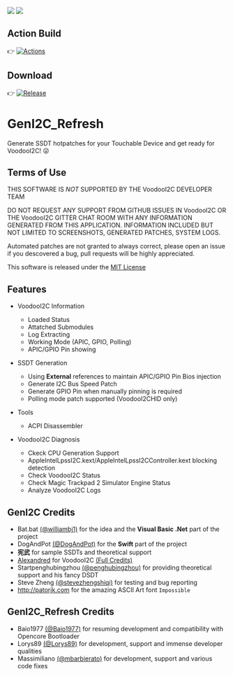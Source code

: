 [![](https://img.shields.io/badge/EFI-Release-informational?style=flat&logo=apple&logoColor=white&color=9debeb)](https://github.com/Baio1977/EFI-Varie-Hackintosh)
[![](https://img.shields.io/badge/Telegram-HackintoshLifeIT-informational?style=flat&logo=telegram&logoColor=white&color=5fb659)](https://t.me/HackintoshLife_it)

## Action Build

👉 [![Actions](https://img.shields.io/badge/LatestBuildsActions-informational?style=flat&logo=actions&logoColor=white&color=5fb659)](https://github.com/Baio1977/GenI2C/actions)

## Download

👉 [![Release](https://img.shields.io/github/release/Baio1977/GenI2C.svg)](https://github.com/Baio1977/GenI2C/releases)

# GenI2C_Refresh

Generate SSDT hotpatches for your Touchable Device and get ready for VoodooI2C! 😜

## Terms of Use

THIS SOFTWARE IS *NOT* SUPPORTED BY THE VoodooI2C DEVELOPER TEAM

DO NOT REQUEST ANY SUPPORT FROM GITHUB ISSUES IN VoodooI2C OR THE VoodooI2C GITTER CHAT ROOM WITH ANY INFORMATION GENERATED FROM THIS APPLICATION. INFORMATION INCLUDED BUT NOT LIMITED TO SCREENSHOTS, GENERATED PATCHES, SYSTEM LOGS.

Automated patches are not granted to always correct, please open an issue if you descovered a bug, pull requests will be highly appreciated.

This software is released under the [MIT License](/LICENSE)

## Features

- VoodooI2C Information
  - Loaded Status
  - Attatched Submodules
  - Log Extracting
  - Working Mode (APIC, GPIO, Polling)
  - APIC/GPIO Pin showing

- SSDT Generation
  - Using **External** references to maintain APIC/GPIO Pin Bios injection
  - Generate I2C Bus Speed Patch
  - Generate GPIO Pin when manually pinning is required
  - Polling mode patch supported (VoodooI2CHID only)

- Tools
  - ACPI Disassembler

- VoodooI2C Diagnosis
  - Ckeck CPU Generation Support
  - AppleIntelLpssI2C.kext/AppleIntelLpssI2CController.kext blocking detection
  - Check VoodooI2C Status
  - Check Magic Trackpad 2 Simulator Engine Status
  - Analyze VoodooI2C Logs

## GenI2C Credits

- Bat.bat [(@williambj1)](https://github.com/williambj1) for the idea and the **Visual Basic .Net** part of the project
- DogAndPot [(@DogAndPot)](https://github.com/DogAndPot) for the **Swift** part of the project
- **宪武** for sample SSDTs and theoretical support
- [Alexandred](https://github.com/alexandred) for VoodooI2C [(Full Credits)](https://voodooi2c.github.io/#Credits%20and%20Acknowledgments/Credits%20and%20Acknowledgments)
- Startpenghubingzhou [(@penghubingzhou)](https://github.com/penghubingzhou) for providing theoretical support and his fancy DSDT
- Steve Zheng [(@stevezhengshiqi)](https://github.com/stevezhengshiqi) for testing and bug reporting
- http://patorjk.com for the amazing ASCII Art font `Impossible`

## GenI2C_Refresh Credits

- Baio1977 [(@Baio1977)](https://github.com/Baio1977) for resuming development and compatibility with Opencore Bootloader
- Lorys89 [(@Lorys89)](https://github.com/Lorys89) for development, support and immense developer qualities
- Massimiliano [(@mbarbierato)](https://github.com/mbarbierato) for development, support and various code fixes
